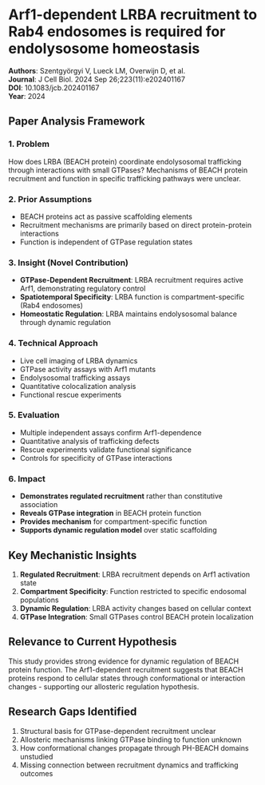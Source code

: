 # Arf1-dependent LRBA recruitment to Rab4 endosomes is required for endolysosome homeostasis

**Authors**: Szentgyörgyi V, Lueck LM, Overwijn D, et al.  
**Journal**: J Cell Biol. 2024 Sep 26;223(11):e202401167  
**DOI**: 10.1083/jcb.202401167  
**Year**: 2024

## Paper Analysis Framework

### 1. Problem
How does LRBA (BEACH protein) coordinate endolysosomal trafficking through interactions with small GTPases? Mechanisms of BEACH protein recruitment and function in specific trafficking pathways were unclear.

### 2. Prior Assumptions
- BEACH proteins act as passive scaffolding elements
- Recruitment mechanisms are primarily based on direct protein-protein interactions
- Function is independent of GTPase regulation states

### 3. Insight (Novel Contribution)
- **GTPase-Dependent Recruitment**: LRBA recruitment requires active Arf1, demonstrating regulatory control
- **Spatiotemporal Specificity**: LRBA function is compartment-specific (Rab4 endosomes)
- **Homeostatic Regulation**: LRBA maintains endolysosomal balance through dynamic regulation

### 4. Technical Approach
- Live cell imaging of LRBA dynamics
- GTPase activity assays with Arf1 mutants
- Endolysosomal trafficking assays
- Quantitative colocalization analysis
- Functional rescue experiments

### 5. Evaluation
- Multiple independent assays confirm Arf1-dependence
- Quantitative analysis of trafficking defects
- Rescue experiments validate functional significance
- Controls for specificity of GTPase interactions

### 6. Impact
- **Demonstrates regulated recruitment** rather than constitutive association
- **Reveals GTPase integration** in BEACH protein function
- **Provides mechanism** for compartment-specific function
- **Supports dynamic regulation model** over static scaffolding

## Key Mechanistic Insights

1. **Regulated Recruitment**: LRBA recruitment depends on Arf1 activation state
2. **Compartment Specificity**: Function restricted to specific endosomal populations
3. **Dynamic Regulation**: LRBA activity changes based on cellular context
4. **GTPase Integration**: Small GTPases control BEACH protein localization

## Relevance to Current Hypothesis

This study provides strong evidence for dynamic regulation of BEACH protein function. The Arf1-dependent recruitment suggests that BEACH proteins respond to cellular states through conformational or interaction changes - supporting our allosteric regulation hypothesis.

## Research Gaps Identified

1. Structural basis for GTPase-dependent recruitment unclear
2. Allosteric mechanisms linking GTPase binding to function unknown  
3. How conformational changes propagate through PH-BEACH domains unstudied
4. Missing connection between recruitment dynamics and trafficking outcomes